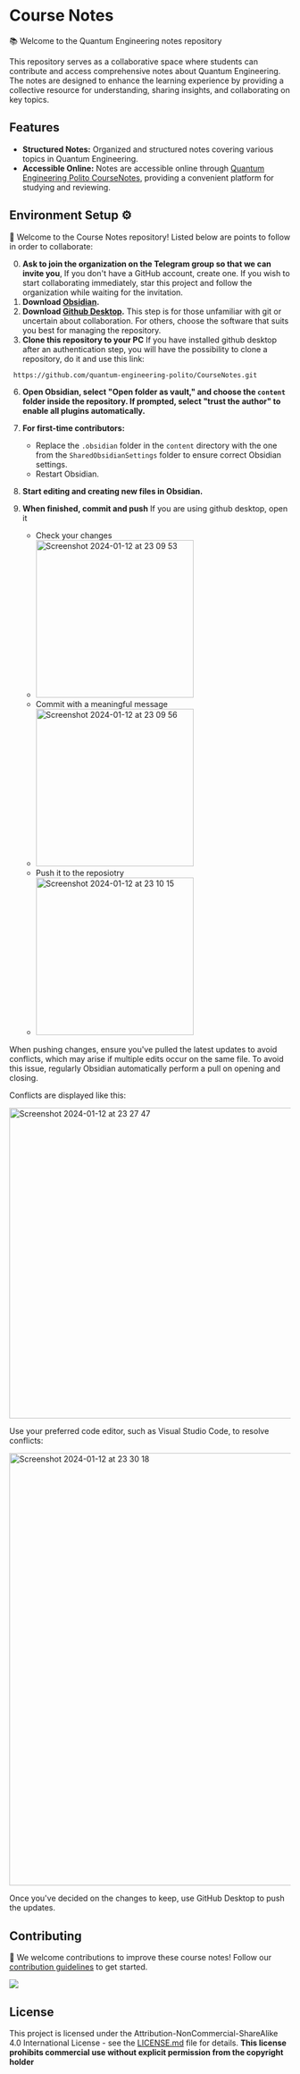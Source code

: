 # Course Notes

📚 Welcome to the Quantum Engineering notes repository

This repository serves as a collaborative space where students can contribute and access comprehensive notes about Quantum Engineering. The notes are designed to enhance the learning experience by providing a collective resource for understanding, sharing insights, and collaborating on key topics.

## Features

- **Structured Notes:** Organized and structured notes covering various topics in Quantum Engineering.
- **Accessible Online:** Notes are accessible online through [Quantum Engineering Polito CourseNotes](https://github.com/quantum-engineering-polito/CourseNotes), providing a convenient platform for studying and reviewing.

## Environment Setup ⚙️

👋 Welcome to the Course Notes repository! Listed below are points to follow in order to collaborate:

0. **Ask to join the organization on the Telegram group so that we can invite you**, If you don't have a GitHub account, create one. If you wish to start collaborating immediately, star this project and follow the organization while waiting for the invitation.
1. **Download [Obsidian](https://obsidian.md/).**
2. **Download [Github Desktop](https://desktop.github.com/).** This step is for those unfamiliar with git or uncertain about collaboration. For others, choose the software that suits you best for managing the repository.
3. **Clone this repository to your PC**
 If you have installed github desktop after an authentication step, you will have the possibility to clone a repository, do it and use this link: 
```bash
 https://github.com/quantum-engineering-polito/CourseNotes.git
```

6. **Open Obsidian, select "Open folder as vault," and choose the `content` folder inside the repository. If prompted, select "trust the author" to enable all plugins automatically.**

7. **For first-time contributors:**
    - Replace the `.obsidian` folder in the `content` directory with the one from the `SharedObsidianSettings` folder to ensure correct Obsidian settings.
    - Restart Obsidian.

8. **Start editing and creating new files in Obsidian.**

9. **When finished, commit and push**
If you are using github desktop, open it
    - Check your changes
    - <img width="282" alt="Screenshot 2024-01-12 at 23 09 53" src="https://github.com/quantum-engineering-polito/CourseNotes/assets/91274142/50f77fdc-db80-4e5f-b8a6-962cfe8505bd">
    - Commit with a meaningful message
    - <img width="282" alt="Screenshot 2024-01-12 at 23 09 56" src="https://github.com/quantum-engineering-polito/CourseNotes/assets/91274142/16780ecd-34ad-4fd6-9ffc-e8904bf2a2d7">
    - Push it to the reposiotry
    - <img width="282" alt="Screenshot 2024-01-12 at 23 10 15" src="https://github.com/quantum-engineering-polito/CourseNotes/assets/91274142/7b436bd0-3e91-437e-8fd8-f3054191f776">

When pushing changes, ensure you've pulled the latest updates to avoid conflicts, which may arise if multiple edits occur on the same file. To avoid this issue, regularly Obsidian automatically perform a pull on opening and closing. 

Conflicts are displayed like this:

<img width="556" alt="Screenshot 2024-01-12 at 23 27 47" src="https://github.com/quantum-engineering-polito/CourseNotes/assets/91274142/d45bd5e5-aa0b-4bd3-b1e3-fef53937c7fb">

Use your preferred code editor, such as Visual Studio Code, to resolve conflicts:

<img width="774" alt="Screenshot 2024-01-12 at 23 30 18" src="https://github.com/quantum-engineering-polito/CourseNotes/assets/91274142/6abebe09-da73-4cfa-985a-2b3254b9cc2c">


Once you've decided on the changes to keep, use GitHub Desktop to push the updates.

## Contributing

🚀 We welcome contributions to improve these course notes! Follow our [contribution guidelines](CONTRIBUTING.md) to get started.

<a href="https://github.com/quantum-engineering-polito/CourseNotes/graphs/contributors">
  <img src="https://contrib.rocks/image?repo=quantum-engineering-polito/CourseNotes" />
</a>

## License

This project is licensed under the Attribution-NonCommercial-ShareAlike 4.0 International License - see the [LICENSE.md](LICENSE.md) file for details.
**This license prohibits commercial use without explicit permission from the copyright holder**
